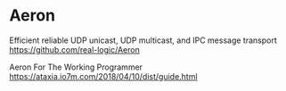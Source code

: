 # Aeron

Efficient reliable UDP unicast, UDP multicast, and IPC message transport
https://github.com/real-logic/Aeron

Aeron For The Working Programmer
https://ataxia.io7m.com/2018/04/10/dist/guide.html
